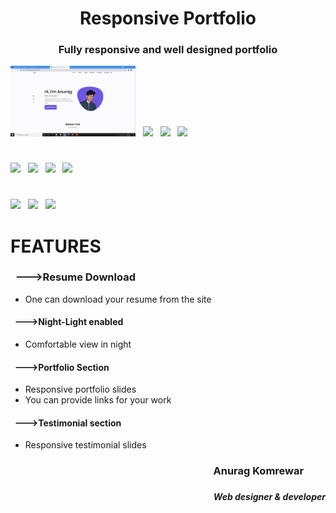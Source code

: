 # <h1 align = "center">Responsive Portfolio</h1>
### <h3 align= "center">Fully responsive and well designed portfolio</h1>
<img src="img/Screenshot (65).png" width="200"> &nbsp; <img src="Screenshots/Register Page.jpg" width="200"> &nbsp; <img src="Screenshots/Friend Requests Page.jpg" width="200"> &nbsp; <img src="Screenshots/Chats Page.jpg" width="200"> &nbsp; 
#
<img src="Screenshots/Friends Page.jpg" width="200"> &nbsp; <img src="Screenshots/Chat.jpg" width="200"> &nbsp; <img src="Screenshots/All Users.jpg" width="200"> &nbsp; <img src="Screenshots/More Options page.jpg" width="200"> &nbsp; 
#
<img src="Screenshots/Settings Page.jpg" width="200"> &nbsp; <img src="Screenshots/Request Permission Page.jpg" width="200"> &nbsp; <img src="Screenshots/Status Page.jpg" width="200"> &nbsp; 
# FEATURES

### &nbsp;  --->Resume Download
* One can download your resume from the site

#### &nbsp; --->Night-Light enabled
* Comfortable view in night
#### &nbsp; --->Portfolio Section
* Responsive portfolio slides
* You can provide links for your work


#### &nbsp; --->Testimonial section
* Responsive testimonial slides


### <h3 align="right">Anurag Komrewar &nbsp;&nbsp;&nbsp;&nbsp;&nbsp;&nbsp;&nbsp;&nbsp;</h5>
### <h5 align="right">Web designer & developer</h5>
